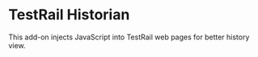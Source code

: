 # TestRail Historian

This add-on injects JavaScript into TestRail web pages for better history view. 
